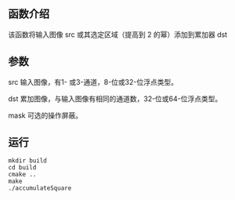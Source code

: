 ## 函数介绍
该函数将输入图像 src 或其选定区域（提高到 2 的幂）添加到累加器 dst

## 参数
src 输入图像，有1- 或3-通道，8-位或32-位浮点类型。

dst 累加图像，与输入图像有相同的通道数，32-位或64-位浮点类型。

mask 可选的操作屏蔽。

## 运行
```
mkdir build
cd build
cmake ..
make
./accumulateSquare
```
